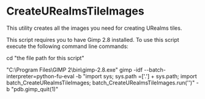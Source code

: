 # CreateURealmsTileImages
This utility creates all the images you need for creating URealms tiles.

This script requires you to have Gimp 2.8 installed. To use this script execute the following command line commands:

cd "the file path for this script"
  
"C:\Program Files\GIMP 2\bin\gimp-2.8.exe" gimp -idf --batch-interpreter=python-fu-eval -b "import sys; sys.path =['.'] + sys.path; import batch_CreateURealmsTileImages; batch_CreateURealmsTileImages.run('<insert file path and name here>')" -b "pdb.gimp_quit(1)"
